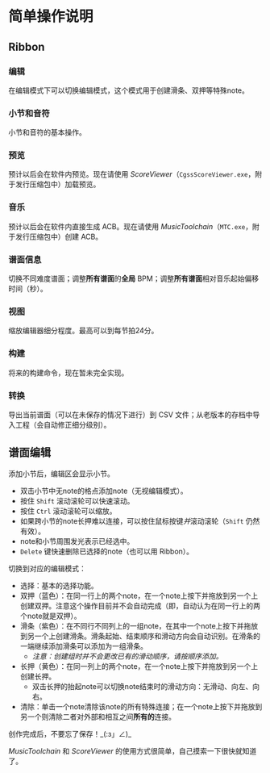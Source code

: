 ﻿# 简单操作说明

## Ribbon

### 编辑

在编辑模式下可以切换编辑模式，这个模式用于创建滑条、双押等特殊note。

### 小节和音符

小节和音符的基本操作。

### 预览

预计以后会在软件内预览。现在请使用 *ScoreViewer*（`CgssScoreViewer.exe`，附于发行压缩包中）加载预览。

### 音乐

预计以后会在软件内直接生成 ACB。现在请使用 *MusicToolchain*（`MTC.exe`，附于发行压缩包中）创建 ACB。

### 谱面信息

切换不同难度谱面；调整**所有谱面**的**全局** BPM；调整**所有谱面**相对音乐起始偏移时间（秒）。

### 视图

缩放编辑器细分程度。最高可以到每节拍24分。

### 构建

将来的构建命令，现在暂未完全实现。

### 转换

导出当前谱面（可以在未保存的情况下进行）到 CSV 文件；从老版本的存档中导入工程（会自动修正细分级别）。

## 谱面编辑

添加小节后，编辑区会显示小节。

- 双击小节中无note的格点添加note（无视编辑模式）。
- 按住 `Shift` 滚动滚轮可以快速滚动。
- 按住 `Ctrl` 滚动滚轮可以缩放。
- 如果跨小节的note长押难以连接，可以按住鼠标按键*并*滚动滚轮（`Shift` 仍然有效）。
- note和小节周围发光表示已经选中。
- `Delete` 键快速删除已选择的note（也可以用 Ribbon）。

切换到对应的编辑模式：

- 选择：基本的选择功能。
- 双押（蓝色）：在同一行上的两个note，在一个note上按下并拖放到另一个上创建双押。注意这个操作目前并不会自动完成（即，自动认为在同一行上的两个note就是双押）。
- 滑条（紫色）：在不同行不同列上的一组note，在其中一个note上按下并拖放到另一个上创建滑条。滑条起始、结束顺序和滑动方向会自动识别。在滑条的一端继续添加滑条可以添加为一组滑条。
  - *注意：创建组时并不会更改已有的滑动顺序，请按顺序添加。*
- 长押（黄色）：在同一列上的两个note，在一个note上按下并拖放到另一个上创建长押。
  - 双击长押的抬起note可以切换note结束时的滑动方向：无滑动、向左、向右。
- 清除：单击一个note清除该note的所有特殊连接；在一个note上按下并拖放到另一个则清除二者对外部和相互之间**所有的**连接。

创作完成后，不要忘了保存！\_(:з」∠)\_

*MusicToolchain* 和 *ScoreViewer* 的使用方式很简单，自己摸索一下很快就知道了。
